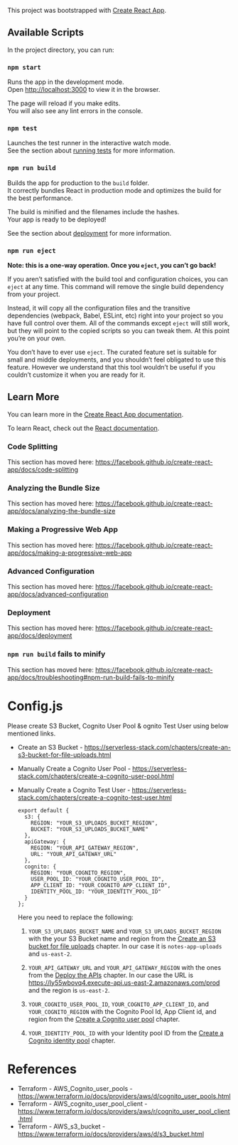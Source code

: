 This project was bootstrapped with [Create React App](https://github.com/facebook/create-react-app).

## Available Scripts

In the project directory, you can run:

### `npm start`

Runs the app in the development mode.<br />
Open [http://localhost:3000](http://localhost:3000) to view it in the browser.

The page will reload if you make edits.<br />
You will also see any lint errors in the console.

### `npm test`

Launches the test runner in the interactive watch mode.<br />
See the section about [running tests](https://facebook.github.io/create-react-app/docs/running-tests) for more information.

### `npm run build`

Builds the app for production to the `build` folder.<br />
It correctly bundles React in production mode and optimizes the build for the best performance.

The build is minified and the filenames include the hashes.<br />
Your app is ready to be deployed!

See the section about [deployment](https://facebook.github.io/create-react-app/docs/deployment) for more information.

### `npm run eject`

**Note: this is a one-way operation. Once you `eject`, you can’t go back!**

If you aren’t satisfied with the build tool and configuration choices, you can `eject` at any time. This command will remove the single build dependency from your project.

Instead, it will copy all the configuration files and the transitive dependencies (webpack, Babel, ESLint, etc) right into your project so you have full control over them. All of the commands except `eject` will still work, but they will point to the copied scripts so you can tweak them. At this point you’re on your own.

You don’t have to ever use `eject`. The curated feature set is suitable for small and middle deployments, and you shouldn’t feel obligated to use this feature. However we understand that this tool wouldn’t be useful if you couldn’t customize it when you are ready for it.

## Learn More

You can learn more in the [Create React App documentation](https://facebook.github.io/create-react-app/docs/getting-started).

To learn React, check out the [React documentation](https://reactjs.org/).

### Code Splitting

This section has moved here: https://facebook.github.io/create-react-app/docs/code-splitting

### Analyzing the Bundle Size

This section has moved here: https://facebook.github.io/create-react-app/docs/analyzing-the-bundle-size

### Making a Progressive Web App

This section has moved here: https://facebook.github.io/create-react-app/docs/making-a-progressive-web-app

### Advanced Configuration

This section has moved here: https://facebook.github.io/create-react-app/docs/advanced-configuration

### Deployment

This section has moved here: https://facebook.github.io/create-react-app/docs/deployment

### `npm run build` fails to minify

This section has moved here: https://facebook.github.io/create-react-app/docs/troubleshooting#npm-run-build-fails-to-minify

# Config.js
  Please create S3 Bucket, Cognito User Pool & ognito Test User using below mentioned links.

  * Create an S3 Bucket - https://serverless-stack.com/chapters/create-an-s3-bucket-for-file-uploads.html
  * Manually Create a Cognito User Pool - https://serverless-stack.com/chapters/create-a-cognito-user-pool.html
  * Manually Create a Cognito Test User - https://serverless-stack.com/chapters/create-a-cognito-test-user.html

	```
	export default {
      s3: {
        REGION: "YOUR_S3_UPLOADS_BUCKET_REGION",
        BUCKET: "YOUR_S3_UPLOADS_BUCKET_NAME"
      },
      apiGateway: {
        REGION: "YOUR_API_GATEWAY_REGION",
        URL: "YOUR_API_GATEWAY_URL"
      },
      cognito: {
        REGION: "YOUR_COGNITO_REGION",
        USER_POOL_ID: "YOUR_COGNITO_USER_POOL_ID",
        APP_CLIENT_ID: "YOUR_COGNITO_APP_CLIENT_ID",
        IDENTITY_POOL_ID: "YOUR_IDENTITY_POOL_ID"
      }
    };

	```
    Here you need to replace the following:
    1. `YOUR_S3_UPLOADS_BUCKET_NAME` and `YOUR_S3_UPLOADS_BUCKET_REGION` with the your S3 Bucket name and region from the 
       [Create an S3 bucket for file uploads](https://serverless-stack.com/chapters/create-an-s3-bucket-for-file-uploads.html) chapter. 
       In our case it is `notes-app-uploads` and `us-east-2`.

    2. `YOUR_API_GATEWAY_URL` and `YOUR_API_GATEWAY_REGION` with the ones from the [Deploy the APIs](https://serverless-stack.com/chapters/deploy-the-apis.html) chapter. In our case the 
       URL is https://ly55wbovq4.execute-api.us-east-2.amazonaws.com/prod and the region is `us-east-2`.

    3. `YOUR_COGNITO_USER_POOL_ID`, `YOUR_COGNITO_APP_CLIENT_ID`, and `YOUR_COGNITO_REGION` with the Cognito Pool Id, App Client id, 
       and region from the [Create a Cognito user pool](https://serverless-stack.com/chapters/create-a-cognito-user-pool.html) chapter.

    4. `YOUR_IDENTITY_POOL_ID` with your Identity pool ID from the [Create a Cognito identity pool](https://serverless-stack.com/chapters/create-a-cognito-identity-pool.html) chapter.

# References

* Terraform - AWS_Cognito_user_pools - https://www.terraform.io/docs/providers/aws/d/cognito_user_pools.html
* Terraform - AWS_cognito_user_pool_client - https://www.terraform.io/docs/providers/aws/r/cognito_user_pool_client.html
* Terraform - AWS_s3_bucket - https://www.terraform.io/docs/providers/aws/d/s3_bucket.html

